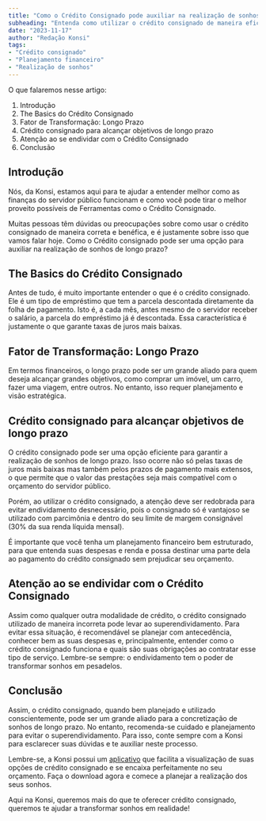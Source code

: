 ```yaml
---
title: "Como o Crédito Consignado pode auxiliar na realização de sonhos de longo prazo"
subheading: "Entenda como utilizar o crédito consignado de maneira eficiente e saudável para alcançar seus objetivos financeiros a longo prazo."
date: "2023-11-17"
author: "Redação Konsi"
tags:
- "Crédito consignado"
- "Planejamento financeiro"
- "Realização de sonhos"
---
```


O que falaremos nesse artigo:
1. Introdução
2. The Basics do Crédito Consignado
3. Fator de Transformação: Longo Prazo
4. Crédito consignado para alcançar objetivos de longo prazo
5. Atenção ao se endividar com o Crédito Consignado
6. Conclusão

## Introdução

Nós, da Konsi, estamos aqui para te ajudar a entender melhor como as finanças do servidor público funcionam e como você pode tirar o melhor proveito possíveis de Ferramentas como o Crédito Consignado.

Muitas pessoas têm dúvidas ou preocupações sobre como usar o crédito consignado de maneira correta e benéfica, e é justamente sobre isso que vamos falar hoje. Como o Crédito consignado pode ser uma opção para auxiliar na realização de sonhos de longo prazo?

## The Basics do Crédito Consignado

Antes de tudo, é muito importante entender o que é o crédito consignado. Ele é um tipo de empréstimo que tem a parcela descontada diretamente da folha de pagamento. Isto é, a cada mês, antes mesmo de o servidor receber o salário, a parcela do empréstimo já é descontada. Essa característica é justamente o que garante taxas de juros mais baixas.

## Fator de Transformação: Longo Prazo

Em termos financeiros, o longo prazo pode ser um grande aliado para quem deseja alcançar grandes objetivos, como comprar um imóvel, um carro, fazer uma viagem, entre outros. No entanto, isso requer planejamento e visão estratégica.

## Crédito consignado para alcançar objetivos de longo prazo

O crédito consignado pode ser uma opção eficiente para garantir a realização de sonhos de longo prazo. Isso ocorre não só pelas taxas de juros mais baixas mas também pelos prazos de pagamento mais extensos, o que permite que o valor das prestações seja mais compatível com o orçamento do servidor público.

Porém, ao utilizar o crédito consignado, a atenção deve ser redobrada para evitar endividamento desnecessário, pois o consignado só é vantajoso se utilizado com parcimônia e dentro do seu limite de margem consignável (30% da sua renda líquida mensal). 

É importante que você tenha um planejamento financeiro bem estruturado, para que entenda suas despesas e renda e possa destinar uma parte dela ao pagamento do crédito consignado sem prejudicar seu orçamento.

## Atenção ao se endividar com o Crédito Consignado

Assim como qualquer outra modalidade de crédito, o crédito consignado utilizado de maneira incorreta pode levar ao superendividamento. Para evitar essa situação, é recomendável se planejar com antecedência, conhecer bem as suas despesas e, principalmente, entender como o crédito consignado funciona e quais são suas obrigações ao contratar esse tipo de serviço. Lembre-se sempre: o endividamento tem o poder de transformar sonhos em pesadelos.

## Conclusão

Assim, o crédito consignado, quando bem planejado e utilizado conscientemente, pode ser um grande aliado para a concretização de sonhos de longo prazo. No entanto, recomenda-se cuidado e planejamento para evitar o superendividamento. Para isso, conte sempre com a Konsi para esclarecer suas dúvidas e te auxiliar neste processo. 

Lembre-se, a Konsi possui um [aplicativo](https://konsi.com.br/download) que facilita a visualização de suas opções de crédito consignado e se encaixa perfeitamente no seu orçamento. Faça o download agora e comece a planejar a realização dos seus sonhos.

Aqui na Konsi, queremos mais do que te oferecer crédito consignado, queremos te ajudar a transformar sonhos em realidade!